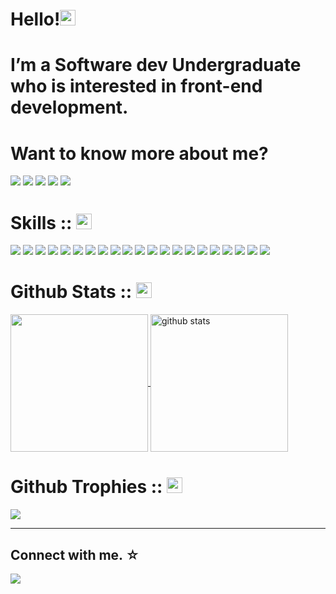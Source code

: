 <h1>Hello!<img src="https://cdn3.emoji.gg/emojis/43414-goth-oldcross.png" width="25px"></h1>   

# I’m a Software dev Undergraduate who is interested in front-end development.

# Want to know more about me? 

  <p>
    <a href="https://www.linkedin.com/in/ripbaeel/" target="_blank"><img src="https://img.shields.io/badge/-LinkedIn-222222?style=flat-square&logo=Linkedin&logoColor=white&link=https://www.linkedin.com/in/hgdsandakalum/)](https://www.linkedin.com/in/hgdsandakalum/"></a>
  <a href="https://www.hackerrank.com/ripbael" target="_blank"><img src="https://img.shields.io/badge/-HackerRank-222222?style=flat-square&logo=HackerRank&logoColor=white&link=https://www.hackerrank.com/h_g_d_sandakalum)](https://www.hackerrank.com/h_g_d_sandakalum"></a>
    <a href="https://www.instagram.com/rip.lauret/" target="_blank"><img src="https://img.shields.io/badge/Instagram-222222?&style=flat-square&logo=instagram&logoColor=white&link=https://www.instagram.com/_.sanda._)](https://www.instagram.com/_.sanda._/"></a>
    <a href="https://www.facebook.com/help" target="_blank"><img src="https://img.shields.io/badge/Facebook-222222?&style=flat-square&logo=facebook&logoColor=white&link=https://www.facebook.com/h.g.d.sandakalum)](https://www.facebook.com/h.g.d.sandakalum"></a>
    <a href="https://stackoverflow.com/users/24998498/bael"><img src="https://img.shields.io/badge/-Stack%20Overflow-222222?style=flat-square&logo=stack-overflow&logoColor=white&link=https://stackoverflow.com/users/24998498/bael)](https://stackoverflow.com/users/24998498/bael"></a>
  </p>

# Skills :: <img src="https://cdn3.emoji.gg/emojis/43414-goth-oldcross.png" width="25px">
![](https://img.shields.io/badge/Code-JAVA-informational?style=flat&logo=java&logoColor=white&color=ffffff)
![](https://img.shields.io/badge/Code-PHP-informational?style=flat&logo=php&logoColor=white&color=ffffff)
![](https://img.shields.io/badge/Code-C%2B%2B-informational?style=flat&logo=c%2B%2B&logoColor=white&color=ffffff)
![](https://img.shields.io/badge/Code-HTML5-informational?style=flat&logo=html5&logoColor=white&color=ffffff)
![](https://img.shields.io/badge/Code-CSS-informational?style=flat&logo=css3&logoColor=white&color=ffffff)
![](https://img.shields.io/badge/Code-Bootstrap-informational?style=flat&logo=bootstrap&logoColor=white&color=ffffff)
![](https://img.shields.io/badge/Code-JavaScript-informational?style=flat&logo=javascript&logoColor=white&color=ffffff)
![](https://img.shields.io/badge/Code-TypeScript-informational?style=flat&logo=typescript&logoColor=white&color=ffffff)
![](https://img.shields.io/badge/Code-NodeJS-informational?style=flat&logo=Node.js&logoColor=white&color=ffffff)
![](https://img.shields.io/badge/Code-ExpressJS-informational?style=flat&logo=express&logoColor=white&color=ffffff)
![](https://img.shields.io/badge/Code-ReactJS-informational?style=flat&logo=react&logoColor=white&color=ffffff)
![](https://img.shields.io/badge/Code-ReactNative-informational?style=flat&logo=react&logoColor=white&color=ffffff)
![](https://img.shields.io/badge/Code-VueJS-informational?style=flat&logo=vue.js&logoColor=white&color=ffffff)
![](https://img.shields.io/badge/Code-Laravel-informational?style=flat&logo=laravel&logoColor=white&color=ffffff)
![](https://img.shields.io/badge/Code-Flutter-informational?style=flat&logo=flutter&logoColor=white&color=ffffff)
![](https://img.shields.io/badge/Code-Dart-informational?style=flat&logo=dart&logoColor=white&color=ffffff)
![](https://img.shields.io/badge/Code-Android-informational?style=flat&logo=android&logoColor=white&color=ffffff)
![](https://img.shields.io/badge/Database-MongoDB-informational?style=flat&logo=mongodb&logoColor=white&color=ffffff)
![](https://img.shields.io/badge/Database-MySQL-informational?style=flat&logo=mysql&logoColor=white&color=ffffff)
![](https://img.shields.io/badge/Database-SQLite-informational?style=flat&logo=sqlite&logoColor=white&color=ffffff)
![](https://img.shields.io/badge/WEB-WordPress-informational?style=flat&logo=wordpress&logoColor=white&color=ffffff)

# Github Stats :: <img src="https://cdn3.emoji.gg/emojis/43414-goth-oldcross.png" width="25px">
<a href="https://github.com/ripbael">
  <img align="center" src="https://github-readme-stats.vercel.app/api/top-langs/?username=ripbael&show_icons=true&theme=dark&langs_count=8&count_private=true&card_width=280" height="220px"/>
</a>
<a href="https://github.com/ripbael">
 <img align="center" src="https://github-readme-stats.vercel.app/api?username=ripbael&count_private=true&hide=stars&show_icons=true&theme=dark&line_height=27"  alt="github stats" height="220px" />
</a>

# Github Trophies :: <img src="https://cdn3.emoji.gg/emojis/43414-goth-oldcross.png" width="25px">
<img src="https://github-profile-trophy.vercel.app/?username=ripbael&theme=onestar&rank=SSS,SS,S,AAA,AA,A,B,C,SECRET" />

<hr>

## Connect with me. ☆

<p>
<a href="mailto:ripbael@gmail.com"><img src="https://img.shields.io/badge/-ripbael@gmail.com-black?logo=gmail&style=flat-square"/></a>
</p>
